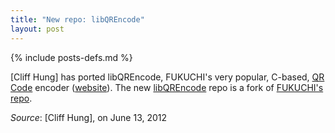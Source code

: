 ```yaml
---
title: "New repo: libQREncode"
layout: post
---
```

{% include posts-defs.md %}

[Cliff Hung] has ported libQREncode, FUKUCHI's very popular, C-based, [QR Code](http://en.wikipedia.org/wiki/QR_Code) encoder
([website](http://fukuchi.org/works/qrencode/index.html)).  The new
[libQREncode](https://github.com/blackberry/libqrencode) repo is a fork of
[FUKUCHI's repo](http://fukuchi.org/works/qrencode/index.html).  

_Source_: [Cliff Hung], on June 13, 2012

